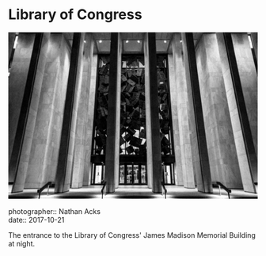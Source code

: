# Library of Congress

![A black-and-white photograph of the Library of Congress annex at night](assets/2017-10-21-library-of-congress.webp)

photographer:: Nathan Acks  
date:: 2017-10-21

The entrance to the Library of Congress' James Madison Memorial Building at night.
